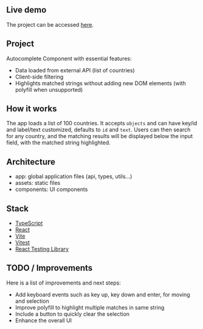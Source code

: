 ## Live demo
The project can be accessed [here](https://prsevero.com.br/css-highlights/).

## Project
Autocomplete Component with essential features:
- Data loaded from external API (list of countries)
- Client-side filtering
- Highlights matched strings without adding new DOM elements (with polyfill when unsupported)

## How it works
The app loads a list of 100 countries. It accepts `objects` and can have key/id and label/text customized, defaults to `id` and `text`. Users can then search for any country, and the matching results will be displayed below the input field, with the matched string highlighted.

## Architecture

- app: global application files (api, types, utils...)
- assets: static files
- components: UI components

## Stack

- [TypeScript](https://www.typescriptlang.org)
- [React](https://react.dev)
- [Vite](https://vitejs.dev)
- [Vitest](https://vitest.dev)
- [React Testing Library](https://github.com/testing-library/react-testing-library)

## TODO / Improvements

Here is a list of improvements and next steps:
- Add keyboard events such as key up, key down and enter, for moving and selection
- Improve polyfill to highlight multiple matches in same string
- Include a button to quickly clear the selection
- Enhance the overall UI
